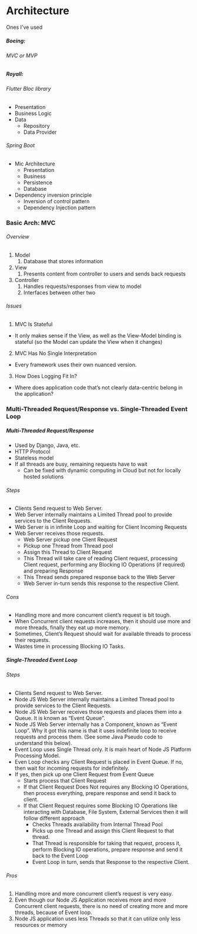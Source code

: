 # Architecture

Ones I've used
##### Boeing: 
###### MVC or MVP

##### Royall: 
###### Flutter Bloc library
- Presentation
- Business Logic
- Data
    - Repository
    - Data Provider
###### Spring Boot 
- Mic Architecture
	- Presentation
	- Business
	- Persistence
	- Database
- Dependency inversion principle
	- Inversion of control pattern
	- Dependency Injection pattern


### Basic Arch: MVC

###### Overview
1. Model
	1. Database that stores information
2. View
	1. Presents content from controller to users and sends back requests
3. Controller
	1. Handles requests/responses from view to model
	2. Interfaces between other two

###### Issues

1. MVC Is Stateful
- It only makes sense if the View, as well as the View-Model binding is stateful (so the Model can update the View when it changes)
    
2. MVC Has No Single Interpretation
- Every framework uses their own nuanced version.
    
3. How Does Logging Fit In?
- Where does application code that’s not clearly data-centric belong in the application?

### Multi-Threaded Request/Response vs. Single-Threaded Event Loop

##### Multi-Threaded Request/Response
- Used by Django, Java, etc.
- HTTP Protocol
- Stateless model
- If all threads are busy, remaining requests have to wait
	- Can be fixed with dynamic computing in Cloud but not for locally hosted solutions

###### Steps
-   Clients Send request to Web Server.
-   Web Server internally maintains a Limited Thread pool to provide services to the Client Requests.
-   Web Server is in infinite Loop and waiting for Client Incoming Requests
-   Web Server receives those requests.
    -   Web Server pickup one Client Request
    -   Pickup one Thread from Thread pool
    -   Assign this Thread to Client Request
    -   This Thread will take care of reading Client request, processing Client request, performing any Blocking IO Operations (if required) and preparing Response
    -   This Thread sends prepared response back to the Web Server
    -   Web Server in-turn sends this response to the respective Client.

###### Cons
- Handling more and more concurrent client’s request is bit tough.
- When Concurrent client requests increases, then it should use more and more threads, finally they eat up more memory.
- Sometimes, Client’s Request should wait for available threads to process their requests.
- Wastes time in processing Blocking IO Tasks.


##### Single-Threaded Event Loop

###### Steps
-   Clients Send request to Web Server.
-   Node JS Web Server internally maintains a Limited Thread pool to provide services to the Client Requests.
-   Node JS Web Server receives those requests and places them into a Queue. It is known as “Event Queue”.
-   Node JS Web Server internally has a Component, known as “Event Loop”. Why it got this name is that it uses indefinite loop to receive requests and process them. (See some Java Pseudo code to understand this below).
-   Event Loop uses Single Thread only. It is main heart of Node JS Platform Processing Model.
-   Even Loop checks any Client Request is placed in Event Queue. If no, then wait for incoming requests for indefinitely.
-   If yes, then pick up one Client Request from Event Queue
    -   Starts process that Client Request
    -   If that Client Request Does Not requires any Blocking IO Operations, then process everything, prepare response and send it back to client.
    -   If that Client Request requires some Blocking IO Operations like interacting with Database, File System, External Services then it will follow different approach
        -   Checks Threads availability from Internal Thread Pool
        -   Picks up one Thread and assign this Client Request to that thread.
        -   That Thread is responsible for taking that request, process it, perform Blocking IO operations, prepare response and send it back to the Event Loop
        -   Event Loop in turn, sends that Response to the respective Client.

###### Pros
1.  Handling more and more concurrent client’s request is very easy.
2.  Even though our Node JS Application receives more and more Concurrent client requests, there is no need of creating more and more threads, because of Event loop.
3.  Node JS application uses less Threads so that it can utilize only less resources or memory